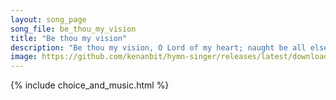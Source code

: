 ```yaml
---
layout: song_page
song_file: be_thou_my_vision
title: "Be thou my vision"
description: "Be thou my vision, O Lord of my heart; naught be all else to me save that thou art. Thou my best thought, by day or by night, waking or sleeping thy p... theist 4part acapella 5verse musicbyother textbyother"
image: https://github.com/kenanbit/hymn-singer/releases/latest/download/be_thou_my_vision-trad.png
---
```


{% include choice_and_music.html %}